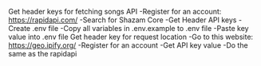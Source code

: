 Get header keys for fetching songs API
    -Register for an account: https://rapidapi.com/
    -Search for Shazam Core
    -Get Header API keys
    -Create .env file
    -Copy all variables in .env.example to .env file
    -Paste key value into .env file
Get header key for request location
    -Go to this website: https://geo.ipify.org/
    -Register for an account
    -Get API key value
    -Do the same as the rapidapi